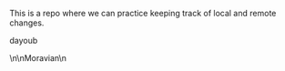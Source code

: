 This is a repo where we can practice keeping track of local and remote 
changes.

dayoub

\n\nMoravian\n
